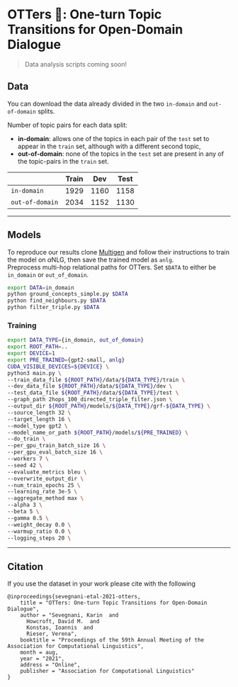 # OTTers 🦦: One-turn Topic Transitions for Open-Domain Dialogue

> Data analysis scripts coming soon!

## Data
You can download the data already divided in the two `in-domain` and `out-of-domain` splits.


Number of topic pairs for each data split:
- **in-domain**: allows one of the topics in each pair of the `test` set to appear in the `train` set, although with a different second topic,
- **out-of-domain**: none of the topics in the `test` set are present in any of the topic-pairs in the `train` set.

|                   | Train | Dev | Test |
| ----              | ----  |    ----     |    ----    | 
| `in-domain`    | 1929  |    1160  |    1158     |
| `out-of-domain`  | 2034 |   1152    |    1130   |   

-------------

## Models
To reproduce our results clone [Multigen](https://github.com/cdjhz/multigen) and follow their instructions to train the model on $\alpha$NLG, then save the trained model as `anlg`.    
Preprocess multi-hop relational paths for OTTers. Set `$DATA` to either be `in_domain` or `out_of_domain`.
```bash
export DATA=in_domain
python ground_concepts_simple.py $DATA
python find_neighbours.py $DATA
python filter_triple.py $DATA
```
### Training
```bash
export DATA_TYPE={in_domain, out_of_domain}
export ROOT_PATH=..
export DEVICE=1
export PRE_TRAINED={gpt2-small, anlg}
CUDA_VISIBLE_DEVICES=${DEVICE} \
python3 main.py \
--train_data_file ${ROOT_PATH}/data/${DATA_TYPE}/train \
--dev_data_file ${ROOT_PATH}/data/${DATA_TYPE}/dev \
--test_data_file ${ROOT_PATH}/data/${DATA_TYPE}/test \
--graph_path 2hops_100_directed_triple_filter.json \
--output_dir ${ROOT_PATH}/models/${DATA_TYPE}/grf-${DATA_TYPE} \
--source_length 32 \
--target_length 16 \
--model_type gpt2 \
--model_name_or_path ${ROOT_PATH}/models/${PRE_TRAINED} \
--do_train \
--per_gpu_train_batch_size 16 \
--per_gpu_eval_batch_size 16 \
--workers 7 \
--seed 42 \
--evaluate_metrics bleu \
--overwrite_output_dir \
--num_train_epochs 25 \
--learning_rate 3e-5 \
--aggregate_method max \
--alpha 3 \
--beta 5 \
--gamma 0.5 \
--weight_decay 0.0 \
--warmup_ratio 0.0 \
--logging_steps 20 \
```


---------------
## Citation
If you use the dataset in your work please cite with the following

```
@inproceedings{sevegnani-etal-2021-otters,
    title = "OTTers: One-turn Topic Transitions for Open-Domain Dialogue",
    author = "Sevegnani, Karin  and
      Howcroft, David M.  and
      Konstas, Ioannis  and
      Rieser, Verena",
    booktitle = "Proceedings of the 59th Annual Meeting of the Association for Computational Linguistics",
    month = aug,
    year = "2021",
    address = "Online",
    publisher = "Association for Computational Linguistics"
}
```

